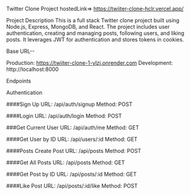Twitter Clone Project
hostedLink=> https://twiiter-clone-hclr.vercel.app/


Project Description
This is a full stack Twitter clone project built using Node.js, Express, MongoDB, and React. The project includes user authentication, creating and managing posts, following users, and liking posts. It leverages JWT for authentication and stores tokens in cookies.

Base URL--

Production: https://twiiter-clone-1-ylzj.onrender.com
Development: http://localhost:8000

Endpoints

Authentication

####Sign Up
URL: /api/auth/signup
Method: POST

####Login 
URL: /api/auth/login 
Method: POST

###Get Current User 
URL: /api/auth/me 
Method: GET

####Get User by ID URL:
/api/users/:id 
Method: GET

####Posts Create Post 
URL: /api/posts 
Method: POST

####Get All Posts 
URL: /api/posts 
Method: GET

####Get Post by ID 
URL: /api/posts/:id 
Method: GET

####Like Post 
URL: /api/posts/:id/like 
Method: POST




